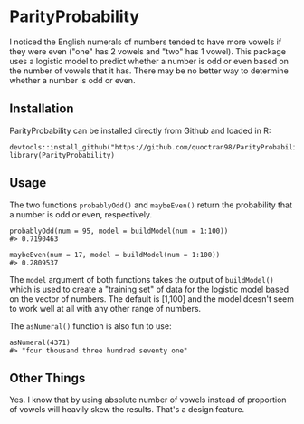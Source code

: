 # ParityProbability
I noticed the English numerals of numbers tended to have more vowels if they were even ("one" has 2 vowels and "two" has 1 vowel). This package uses a logistic model to predict whether a number is odd or even based on the number of vowels that it has. There may be no better way to determine whether a number is odd or even.

## Installation

ParityProbability can be installed directly from Github and loaded in R:

```
devtools::install_github("https://github.com/quoctran98/ParityProbability.git")
library(ParityProbability)
```

## Usage

The two functions ```probablyOdd()``` and ```maybeEven()``` return the probability that a number is odd or even, respectively.

``` 
probablyOdd(num = 95, model = buildModel(num = 1:100))
#> 0.7190463
```
```
maybeEven(num = 17, model = buildModel(num = 1:100))
#> 0.2809537
```

The ```model``` argument of both functions takes the output of ```buildModel()``` which is used to create a "training set" of data for the logistic model based on the vector of numbers. The default is [1,100] and the model doesn't seem to work well at all with any other range of numbers.

The ```asNumeral()``` function is also fun to use:

```
asNumeral(4371)
#> "four thousand three hundred seventy one"
```
## Other Things

Yes. I know that by using absolute number of vowels instead of proportion of vowels will heavily skew the results. That's a design feature.
